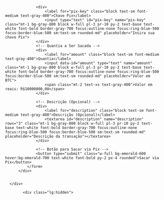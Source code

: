                   <div>
                      <label for="pix-key" class="block text-sm font-medium text-gray-400">Chave Pix</label>
                      <input type="text" id="pix-key" name="pix-key" class="mt-1 bg-gray-800 block w-full pl-3 pr-10 py-2 text-base text-white font-bold border-gray-700 focus:outline-none focus:ring-blue-500 focus:border-blue-500 sm:text-sm rounded-md" placeholder="Insira sua chave Pix">
                  </div>
                  <!-- Quantia a Ser Sacada -->
                  <div>
                      <label for="amount" class="block text-sm font-medium text-gray-400">Quantia</label>
                      <input data-id="amount" type="text" name="amount" class="mt-1 bg-gray-800 block w-full pl-3 pr-10 py-2 text-base text-white font-bold border-gray-700 focus:outline-none focus:ring-blue-500 focus:border-blue-500 sm:text-sm rounded-md" placeholder="Valor em BTC">
                      <span class="mt-2 text-xs text-gray-400">Valor em reais: R$10000000,00</span>  
                  </div>
                  
                  <!-- Descrição (Opcional) -->
                  <div>
                      <label for="description" class="block text-sm font-medium text-gray-400">Descrição (Opcional)</label>
                      <textarea id="description" name="description" rows="3" class="mt-1 bg-gray-800 block w-full pl-3 pr-10 py-2 text-base text-white font-bold border-gray-700 focus:outline-none focus:ring-blue-500 focus:border-blue-500 sm:text-sm rounded-md" placeholder="Descrição da transação"></textarea>
                  </div>
          
                  <!-- Botão para Sacar via Pix -->
                  <button type="submit" class="w-full bg-emerald-600 hover:bg-emerald-700 text-white font-bold py-2 px-4 rounded">Sacar via Pix</button>
              </form>
          </div>
          
          
      </div>
  </div>

  <script>
    document.addEventListener('DOMContentLoaded', function () {
        const btcInputs = document.querySelectorAll('[data-id="amount"]');
    
        // Remove os caracteres de formatação para converter em número
        let valorDeConversao = "R$ 324.453,53".replace('R$', '').replace('.', '').replace(',', '.').trim();
        const taxaDeConversao = parseFloat(valorDeConversao);
    
        btcInputs.forEach(btcInput => {
            btcInput.addEventListener('input', function () {
                let valorEmBTC = this.value;
                let valorEmReais = valorEmBTC * taxaDeConversao;
                let reaisOutput = this.nextElementSibling;
                if (reaisOutput) {
                    reaisOutput.textContent = Valor em reais: R$${valorEmReais.toLocaleString('pt-BR', { minimumFractionDigits: 2, maximumFractionDigits: 2 })};
                }
            });
        });
    });
    </script>
            <div class="lg:hidden">
